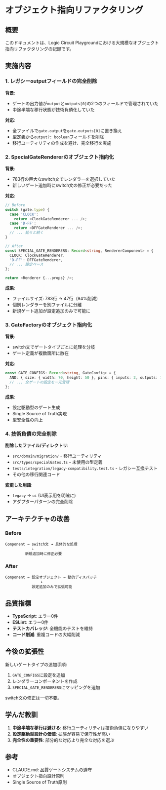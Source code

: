# オブジェクト指向リファクタリング

## 概要

このドキュメントは、Logic Circuit Playgroundにおける大規模なオブジェクト指向リファクタリングの記録です。

## 実施内容

### 1. レガシーoutputフィールドの完全削除

**背景**: 
- ゲートの出力値が`output`と`outputs[0]`の2つのフィールドで管理されていた
- 中途半端な移行状態が技術負債化していた

**対応**:
- 全ファイルで`gate.output`を`gate.outputs[0]`に置き換え
- 型定義から`output?: boolean`フィールドを削除
- 移行ユーティリティの作成を避け、完全移行を実施

### 2. SpecialGateRendererのオブジェクト指向化

**背景**:
- 783行の巨大なswitch文でレンダラーを選択していた
- 新しいゲート追加時にswitch文の修正が必要だった

**対応**:
```typescript
// Before
switch (gate.type) {
  case 'CLOCK':
    return <ClockGateRenderer ... />;
  case 'D-FF':
    return <DFFGateRenderer ... />;
  // ... 延々と続く
}

// After
const SPECIAL_GATE_RENDERERS: Record<string, RendererComponent> = {
  CLOCK: ClockGateRenderer,
  'D-FF': DFFGateRenderer,
  // ... 設定ベース
};

return <Renderer {...props} />;
```

**成果**:
- ファイルサイズ: 783行 → 47行（94%削減）
- 個別レンダラーを別ファイルに分離
- 新規ゲート追加が設定追加のみで可能に

### 3. GateFactoryのオブジェクト指向化

**背景**:
- switch文でゲートタイプごとに処理を分岐
- ゲート定義が複数箇所に散在

**対応**:
```typescript
const GATE_CONFIGS: Record<string, GateConfig> = {
  AND: { size: { width: 70, height: 50 }, pins: { inputs: 2, outputs: 1 } },
  // ... 全ゲートの設定を一元管理
};
```

**成果**:
- 設定駆動型のゲート生成
- Single Source of Truth実現
- 型安全性の向上

### 4. 技術負債の完全削除

**削除したファイル/ディレクトリ**:
- `src/domain/migration/` - 移行ユーティリティ
- `src/types/specialGates.ts` - 未使用の型定義
- `tests/integration/legacy-compatibility.test.ts` - レガシー互換テスト
- その他の移行関連コード

**変更した用語**:
- `legacy` → `ui` (UI表示用を明確に)
- アダプターパターンの完全削除

## アーキテクチャの改善

### Before
```
Component → switch文 → 具体的な処理
            ↓
         新規追加時に修正必要
```

### After
```
Component → 設定オブジェクト → 動的ディスパッチ
                ↓
            設定追加のみで拡張可能
```

## 品質指標

- **TypeScript**: エラー0件
- **ESLint**: エラー0件
- **テストカバレッジ**: 全機能のテストを維持
- **コード削減**: 重複コードの大幅削減

## 今後の拡張性

新しいゲートタイプの追加手順:

1. `GATE_CONFIGS`に設定を追加
2. レンダラーコンポーネントを作成
3. `SPECIAL_GATE_RENDERERS`にマッピングを追加

switch文の修正は一切不要。

## 学んだ教訓

1. **中途半端な移行は避ける**: 移行ユーティリティは技術負債になりやすい
2. **設定駆動型設計の価値**: 拡張が容易で保守性が高い
3. **完全性の重要性**: 部分的な対応より完全な対応を選ぶ

## 参考

- CLAUDE.md: 品質ゲートシステムの遵守
- オブジェクト指向設計原則
- Single Source of Truth原則